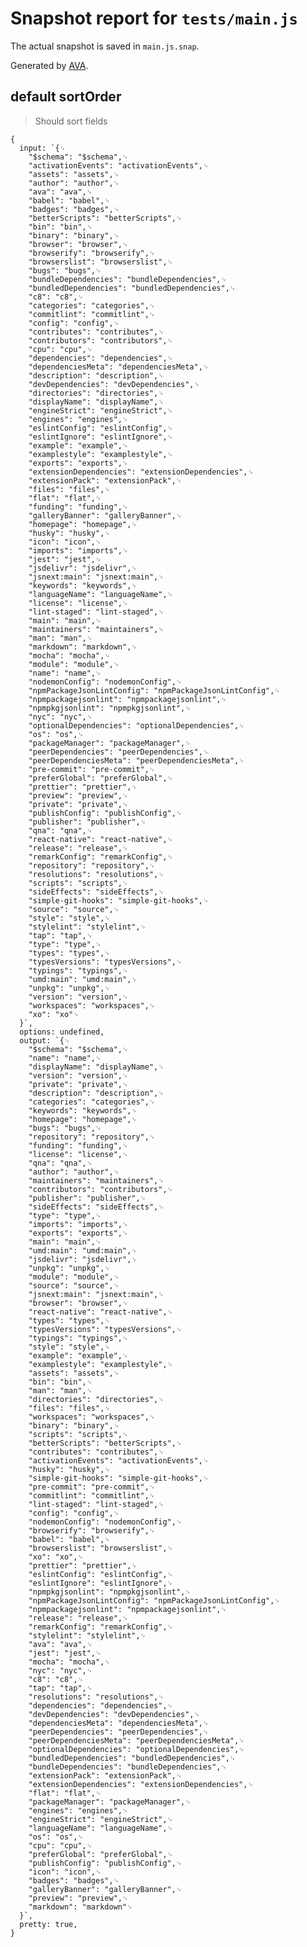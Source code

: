 # Snapshot report for `tests/main.js`

The actual snapshot is saved in `main.js.snap`.

Generated by [AVA](https://avajs.dev).

## default sortOrder

> Should sort fields

    {
      input: `{␊
        "$schema": "$schema",␊
        "activationEvents": "activationEvents",␊
        "assets": "assets",␊
        "author": "author",␊
        "ava": "ava",␊
        "babel": "babel",␊
        "badges": "badges",␊
        "betterScripts": "betterScripts",␊
        "bin": "bin",␊
        "binary": "binary",␊
        "browser": "browser",␊
        "browserify": "browserify",␊
        "browserslist": "browserslist",␊
        "bugs": "bugs",␊
        "bundleDependencies": "bundleDependencies",␊
        "bundledDependencies": "bundledDependencies",␊
        "c8": "c8",␊
        "categories": "categories",␊
        "commitlint": "commitlint",␊
        "config": "config",␊
        "contributes": "contributes",␊
        "contributors": "contributors",␊
        "cpu": "cpu",␊
        "dependencies": "dependencies",␊
        "dependenciesMeta": "dependenciesMeta",␊
        "description": "description",␊
        "devDependencies": "devDependencies",␊
        "directories": "directories",␊
        "displayName": "displayName",␊
        "engineStrict": "engineStrict",␊
        "engines": "engines",␊
        "eslintConfig": "eslintConfig",␊
        "eslintIgnore": "eslintIgnore",␊
        "example": "example",␊
        "examplestyle": "examplestyle",␊
        "exports": "exports",␊
        "extensionDependencies": "extensionDependencies",␊
        "extensionPack": "extensionPack",␊
        "files": "files",␊
        "flat": "flat",␊
        "funding": "funding",␊
        "galleryBanner": "galleryBanner",␊
        "homepage": "homepage",␊
        "husky": "husky",␊
        "icon": "icon",␊
        "imports": "imports",␊
        "jest": "jest",␊
        "jsdelivr": "jsdelivr",␊
        "jsnext:main": "jsnext:main",␊
        "keywords": "keywords",␊
        "languageName": "languageName",␊
        "license": "license",␊
        "lint-staged": "lint-staged",␊
        "main": "main",␊
        "maintainers": "maintainers",␊
        "man": "man",␊
        "markdown": "markdown",␊
        "mocha": "mocha",␊
        "module": "module",␊
        "name": "name",␊
        "nodemonConfig": "nodemonConfig",␊
        "npmPackageJsonLintConfig": "npmPackageJsonLintConfig",␊
        "npmpackagejsonlint": "npmpackagejsonlint",␊
        "npmpkgjsonlint": "npmpkgjsonlint",␊
        "nyc": "nyc",␊
        "optionalDependencies": "optionalDependencies",␊
        "os": "os",␊
        "packageManager": "packageManager",␊
        "peerDependencies": "peerDependencies",␊
        "peerDependenciesMeta": "peerDependenciesMeta",␊
        "pre-commit": "pre-commit",␊
        "preferGlobal": "preferGlobal",␊
        "prettier": "prettier",␊
        "preview": "preview",␊
        "private": "private",␊
        "publishConfig": "publishConfig",␊
        "publisher": "publisher",␊
        "qna": "qna",␊
        "react-native": "react-native",␊
        "release": "release",␊
        "remarkConfig": "remarkConfig",␊
        "repository": "repository",␊
        "resolutions": "resolutions",␊
        "scripts": "scripts",␊
        "sideEffects": "sideEffects",␊
        "simple-git-hooks": "simple-git-hooks",␊
        "source": "source",␊
        "style": "style",␊
        "stylelint": "stylelint",␊
        "tap": "tap",␊
        "type": "type",␊
        "types": "types",␊
        "typesVersions": "typesVersions",␊
        "typings": "typings",␊
        "umd:main": "umd:main",␊
        "unpkg": "unpkg",␊
        "version": "version",␊
        "workspaces": "workspaces",␊
        "xo": "xo"␊
      }`,
      options: undefined,
      output: `{␊
        "$schema": "$schema",␊
        "name": "name",␊
        "displayName": "displayName",␊
        "version": "version",␊
        "private": "private",␊
        "description": "description",␊
        "categories": "categories",␊
        "keywords": "keywords",␊
        "homepage": "homepage",␊
        "bugs": "bugs",␊
        "repository": "repository",␊
        "funding": "funding",␊
        "license": "license",␊
        "qna": "qna",␊
        "author": "author",␊
        "maintainers": "maintainers",␊
        "contributors": "contributors",␊
        "publisher": "publisher",␊
        "sideEffects": "sideEffects",␊
        "type": "type",␊
        "imports": "imports",␊
        "exports": "exports",␊
        "main": "main",␊
        "umd:main": "umd:main",␊
        "jsdelivr": "jsdelivr",␊
        "unpkg": "unpkg",␊
        "module": "module",␊
        "source": "source",␊
        "jsnext:main": "jsnext:main",␊
        "browser": "browser",␊
        "react-native": "react-native",␊
        "types": "types",␊
        "typesVersions": "typesVersions",␊
        "typings": "typings",␊
        "style": "style",␊
        "example": "example",␊
        "examplestyle": "examplestyle",␊
        "assets": "assets",␊
        "bin": "bin",␊
        "man": "man",␊
        "directories": "directories",␊
        "files": "files",␊
        "workspaces": "workspaces",␊
        "binary": "binary",␊
        "scripts": "scripts",␊
        "betterScripts": "betterScripts",␊
        "contributes": "contributes",␊
        "activationEvents": "activationEvents",␊
        "husky": "husky",␊
        "simple-git-hooks": "simple-git-hooks",␊
        "pre-commit": "pre-commit",␊
        "commitlint": "commitlint",␊
        "lint-staged": "lint-staged",␊
        "config": "config",␊
        "nodemonConfig": "nodemonConfig",␊
        "browserify": "browserify",␊
        "babel": "babel",␊
        "browserslist": "browserslist",␊
        "xo": "xo",␊
        "prettier": "prettier",␊
        "eslintConfig": "eslintConfig",␊
        "eslintIgnore": "eslintIgnore",␊
        "npmpkgjsonlint": "npmpkgjsonlint",␊
        "npmPackageJsonLintConfig": "npmPackageJsonLintConfig",␊
        "npmpackagejsonlint": "npmpackagejsonlint",␊
        "release": "release",␊
        "remarkConfig": "remarkConfig",␊
        "stylelint": "stylelint",␊
        "ava": "ava",␊
        "jest": "jest",␊
        "mocha": "mocha",␊
        "nyc": "nyc",␊
        "c8": "c8",␊
        "tap": "tap",␊
        "resolutions": "resolutions",␊
        "dependencies": "dependencies",␊
        "devDependencies": "devDependencies",␊
        "dependenciesMeta": "dependenciesMeta",␊
        "peerDependencies": "peerDependencies",␊
        "peerDependenciesMeta": "peerDependenciesMeta",␊
        "optionalDependencies": "optionalDependencies",␊
        "bundledDependencies": "bundledDependencies",␊
        "bundleDependencies": "bundleDependencies",␊
        "extensionPack": "extensionPack",␊
        "extensionDependencies": "extensionDependencies",␊
        "flat": "flat",␊
        "packageManager": "packageManager",␊
        "engines": "engines",␊
        "engineStrict": "engineStrict",␊
        "languageName": "languageName",␊
        "os": "os",␊
        "cpu": "cpu",␊
        "preferGlobal": "preferGlobal",␊
        "publishConfig": "publishConfig",␊
        "icon": "icon",␊
        "badges": "badges",␊
        "galleryBanner": "galleryBanner",␊
        "preview": "preview",␊
        "markdown": "markdown"␊
      }`,
      pretty: true,
    }
